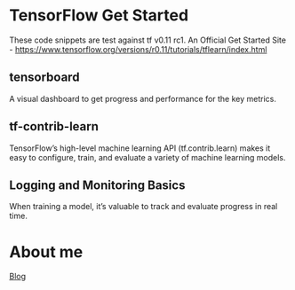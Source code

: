 # TensorFlow Get Started
These code snippets are test against tf v0.11 rc1.
An Official Get Started Site - https://www.tensorflow.org/versions/r0.11/tutorials/tflearn/index.html

## tensorboard
A visual dashboard to get progress and performance for the key metrics.

## tf-contrib-learn
TensorFlow’s high-level machine learning API (tf.contrib.learn) makes it easy to configure, train, and evaluate a variety of machine learning models.

## Logging and Monitoring Basics
When training a model, it’s valuable to track and evaluate progress in real time.

# About me
[Blog](http://blog.chatbot.io)